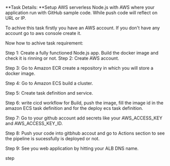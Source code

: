**Task Details: **Setup AWS serverless Node.js with AWS where your application run with GitHub sample code. While push code will reflect on URL or IP.

To achive this task firstly you have an AWS account. If you don't have any account go to aws console create it.

Now how to achive task requirement:

Step 1: Create a fully functioned Node.js app. Build the docker image and check it is rinning or not.
Step 2: Create AWS account.

Step 3: Go to Amazon ECR create a repository in which you will store a docker image.

Step 4: Go to Amazon ECS build a cluster.

Step 5:  Create task definition and service.

Step 6: write cicd workflow for Build, push the image,  fill the image id in the amazon ECS task definition and  for the deploy ecs  task definition.

Step 7: Go to your github account add secrets like your AWS_ACCESS_KEY and AWS_ACCESS_KEY_ID.

Step 8: Push your code into gitbhub accout and go to Actions section to see the pipeline is sucessfully is deployed or not.

Step 9: See you web application by hitting your ALB DNS name.

step
